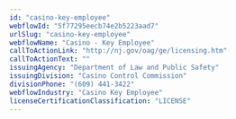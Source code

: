 ```yaml
---
id: "casino-key-employee"
webflowId: "5f77295eecb74e2b5223aad7"
urlSlug: "casino-key-employee"
webflowName: "Casino - Key Employee"
callToActionLink: "http://nj.gov/oag/ge/licensing.htm"
callToActionText: ""
issuingAgency: "Department of Law and Public Safety"
issuingDivision: "Casino Control Commission"
divisionPhone: "(609) 441-3422"
webflowIndustry: "Casino Key Employee"
licenseCertificationClassification: "LICENSE"
---
```

